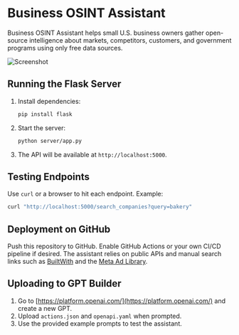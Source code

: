# Business OSINT Assistant

Business OSINT Assistant helps small U.S. business owners gather open-source intelligence about markets, competitors, customers, and government programs using only free data sources.

![Screenshot](.gpt/thumbnail.png)

## Running the Flask Server

1. Install dependencies:
   ```bash
   pip install flask
   ```
2. Start the server:
   ```bash
   python server/app.py
   ```
3. The API will be available at `http://localhost:5000`.

## Testing Endpoints

Use `curl` or a browser to hit each endpoint. Example:
```bash
curl "http://localhost:5000/search_companies?query=bakery"
```

## Deployment on GitHub

Push this repository to GitHub. Enable GitHub Actions or your own CI/CD pipeline if desired.
The assistant relies on public APIs and manual search links such as [BuiltWith](https://builtwith.com/) and the [Meta Ad Library](https://www.facebook.com/ads/library/).

## Uploading to GPT Builder

1. Go to [https://platform.openai.com/](https://platform.openai.com/) and create a new GPT.
2. Upload `actions.json` and `openapi.yaml` when prompted.
3. Use the provided example prompts to test the assistant.


